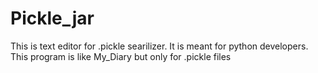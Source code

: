 # Pickle_jar
This is text editor for .pickle searilizer. It is meant for python developers. This program is like My_Diary but only for .pickle files   
